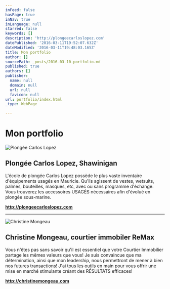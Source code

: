 ```yaml
---
inFeed: false
hasPage: true
inNav: true
inLanguage: null
starred: false
keywords: []
description: 'http://plongeecarloslopez.com'
datePublished: '2016-03-11T19:52:07.632Z'
dateModified: '2016-03-11T19:48:03.165Z'
title: Mon portfolio
author: []
sourcePath: _posts/2016-03-10-portfolio.md
published: true
authors: []
publisher:
  name: null
  domain: null
  url: null
  favicon: null
url: portfolio/index.html
_type: WebPage

---
```

# Mon portfolio
![Plongée Carlos Lopez](https://s3-us-west-2.amazonaws.com/the-grid-img/p/9e34cd8e2ef272f1f124b39a36d23ff139b010c2.jpg)

## Plongée Carlos Lopez, Shawinigan

L'école de plongée Carlos Lopez possède le plus vaste inventaire d'équipements usagés en Mauricie. Qu'ils agissent de vestes, wetsuits, palmes, bouteilles, masques, etc, avec ou sans programme d'échange. Vous trouverez les accessoires USAGÉS nécessaires afin d'évolué en plongée sous-marine.

**http://plongeecarloslopez.com**

****
![Christine Mongeau](https://the-grid-user-content.s3-us-west-2.amazonaws.com/f76f019e-016c-4830-8e68-d06e591d16d0.jpg)

## Christine Mongeau, courtier immobiler ReMax

Vous n'êtes pas sans savoir qu'il est essentiel que votre Courtier Immobilier partage les mêmes valeurs que vous! Je suis convaincue que ma détermination, ainsi que mon leadership, nous permettront de mener à bien nos futures transactions! J'ai tous les outils en main pour vous offrir une mise en marché stimulante créant des RÉSULTATS efficaces!

**http://christinemongeau.com**